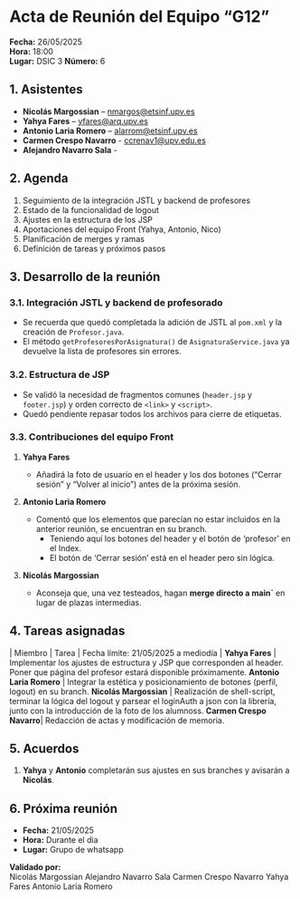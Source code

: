# Acta de Reunión del Equipo “G12”

**Fecha:** 26/05/2025  
**Hora:** 18:00  
**Lugar:** DSIC 3
**Número:** 6

## 1. Asistentes
- **Nicolás Margossian** – nmargos@etsinf.upv.es  
- **Yahya Fares** – yfares@arq.upv.es  
- **Antonio Laria Romero** – alarrom@etsinf.upv.es
- **Carmen Crespo Navarro** - ccrenav1@upv.edu.es 
- **Alejandro Navarro Sala** - 
## 2. Agenda
1. Seguimiento de la integración JSTL y backend de profesores  
2. Estado de la funcionalidad de logout  
3. Ajustes en la estructura de los JSP  
4. Aportaciones del equipo Front (Yahya, Antonio, Nico)  
5. Planificación de merges y ramas  
6. Definición de tareas y próximos pasos  

## 3. Desarrollo de la reunión

### 3.1. Integración JSTL y backend de profesorado
- Se recuerda que quedó completada la adición de JSTL al `pom.xml` y la creación de `Profesor.java`.  
- El método `getProfesoresPorAsignatura()` de `AsignaturaService.java` ya devuelve la lista de profesores sin errores.

### 3.2. Estructura de JSP
- Se validó la necesidad de fragmentos comunes (`header.jsp` y `footer.jsp`) y orden correcto de `<link>` y `<script>`.  
- Quedó pendiente repasar todos los archivos para cierre de etiquetas.

### 3.3. Contribuciones del equipo Front
1. **Yahya Fares**  
   -  Añadirá la foto de usuario en el header y los dos botones (“Cerrar sesión” y “Volver al inicio”) antes de la próxima sesión.

2. **Antonio Laria Romero**  
   - Comentó que los elementos que parecían no estar incluidos en la anterior reunión, se encuentran en su branch.
     - Teniendo aquí los botones del header y el botón de ‘profesor’ en el Index.  
     - El botón de ‘Cerrar sesión’ está en el header pero sin lógica.

3. **Nicolás Margossian**  
   - Aconseja que, una vez testeados, hagan **merge directo a main`** en lugar de plazas intermedias.

## 4. Tareas asignadas

| Miembro                | Tarea                                          | Fecha límite: 21/05/2025 a mediodía    |
**Yahya Fares**          | Implementar los ajustes de estructura y JSP que corresponden al header. Poner que página del profesor estará disponible próximamente.
**Antonio Laria Romero** | Integrar la estética y posicionamiento de botones (perfil, logout) en su branch. 
**Nicolás Margossian**   | Realización de shell-script, terminar la lógica del logout y parsear el loginAuth a json con la librería, junto con la introducción de la foto de los alumnoss.
**Carmen Crespo Navarro**| Redacción de actas y modificación de memoria.

## 5. Acuerdos

1. **Yahya** y **Antonio** completarán sus ajustes en sus branches y avisarán a **Nicolás**.   

## 6. Próxima reunión

- **Fecha:** 21/05/2025  
- **Hora:** Durante el dia 
- **Lugar:** Grupo de whatsapp

**Validado por:**  
Nicolás Margossian
Alejandro Navarro Sala
Carmen Crespo Navarro
Yahya Fares
Antonio Laria Romero  
